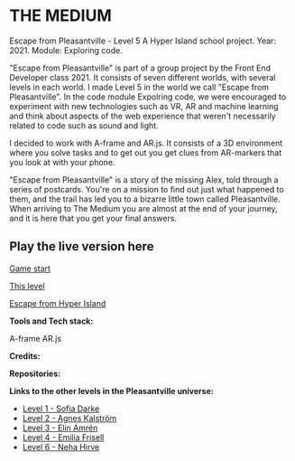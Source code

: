 # THE MEDIUM
Escape from Pleasantville - Level 5
A Hyper Island school project.
Year: 2021.
Module: Exploring code.

"Escape from Pleasantville" is part of a group project by the Front End Developer class 2021. It consists of seven different worlds, with several levels in each world. I made Level 5 in the world we call "Escape from Pleasantville". In the code module Expolring code, we were encouraged to experiment with new technologies such as VR, AR and machine learning and think about aspects of the web experience that weren't necessarily related to code such as sound and light.

I decided to work with A-frame and AR.js. It consists of a 3D environment where you solve tasks and to get out you get clues from AR-markers that you look at with your phone.

"Escape from Pleasantville" is a story of the missing Alex, told through a series of postcards. You're on a mission to find out just what happened to them, and the trail has led you to a bizarre little town called Pleasantville. When arriving to The Medium you are almost at the end of your journey, and it is here that you get your final answers.


## Play the live version here

[Game start ](https://escapefromhyperisland.github.io/pleasantville)

[This level ](https://escapefromhyperisland.github.io/pleasantville/level-5)

[Escape from Hyper Island ](https://escapefromhyperisland.github.io)



**Tools and Tech stack:**

A-frame
AR.js

**Credits:**


**Repositories:**

**Links to the other levels in the Pleasantville universe:**

- [Level 1 - Sofia Darke](https://github.com/sofiadarkeweb/pleasantville)
- [Level 2 - Agnes Kalström](https://github.com/agneskalstrom/level-2-the-dream)
- [Level 3 - Elin Amrén](https://github.com/elinamren/pleasantville-level3)
- [Level 4 - Emilia Frisell](https://github.com/emiliafrisell/MazeGame)
- [Level 6 - Neha Hirve](https://github.com/nehahirve/pleasantville)

